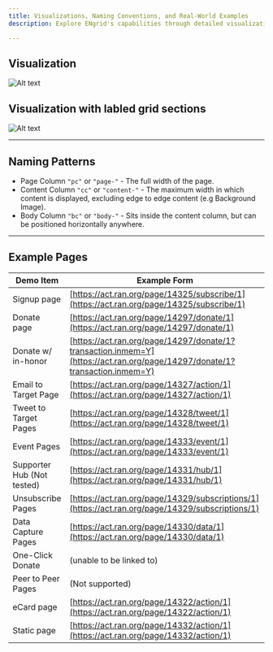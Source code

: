 ```yaml
---
title: Visualizations, Naming Conventions, and Real-World Examples
description: Explore ENgrid's capabilities through detailed visualizations, understand its intuitive naming patterns, and see how it's applied in various real-world scenarios.

---
```


## Visualization
![Alt text](https://raw.githubusercontent.com/4site-interactive-studios/engrid-scripts/main/packages/styles/src/layouts/high-level-visualization.png)


## Visualization with labled grid sections
![Alt text](https://raw.githubusercontent.com/4site-interactive-studios/engrid-scripts/main/packages/styles/src/layouts/detailed-visualization.png)

---
## Naming Patterns

* Page Column `"pc"` or `"page-"` - The full width of the page.
* Content Column `"cc"` or `"content-"` - The maximum width in which content is displayed, excluding edge to edge content (e.g Background Image).
* Body Column `"bc"` or `"body-"` - Sits inside the content column, but can be positioned horizontally anywhere.

----
## Example Pages

| Demo Item                | Example Form                                                                                   |
|--------------------------|------------------------------------------------------------------------------------------------|
| Signup page              | [https://act.ran.org/page/14325/subscribe/1](https://act.ran.org/page/14325/subscribe/1)        |
| Donate page              | [https://act.ran.org/page/14297/donate/1](https://act.ran.org/page/14297/donate/1)              |
| Donate w/ in-honor       | [https://act.ran.org/page/14297/donate/1?transaction.inmem=Y](https://act.ran.org/page/14297/donate/1?transaction.inmem=Y) |
| Email to Target Page     | [https://act.ran.org/page/14327/action/1](https://act.ran.org/page/14327/action/1)              |
| Tweet to Target Pages    | [https://act.ran.org/page/14328/tweet/1](https://act.ran.org/page/14328/tweet/1)                |
| Event Pages              | [https://act.ran.org/page/14333/event/1](https://act.ran.org/page/14333/event/1)                |
| Supporter Hub (Not tested)| [https://act.ran.org/page/14331/hub/1](https://act.ran.org/page/14331/hub/1)                    |
| Unsubscribe Pages        | [https://act.ran.org/page/14329/subscriptions/1](https://act.ran.org/page/14329/subscriptions/1)|
| Data Capture Pages       | [https://act.ran.org/page/14330/data/1](https://act.ran.org/page/14330/data/1)                  |
| One-Click Donate         | (unable to be linked to)                                                                       |
| Peer to Peer Pages       | (Not supported)                                                                                |
| eCard page               | [https://act.ran.org/page/14322/action/1](https://act.ran.org/page/14322/action/1)              |
| Static page              | [https://act.ran.org/page/14332/action/1](https://act.ran.org/page/14332/action/1)              |

